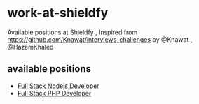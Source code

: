 # work-at-shieldfy

Available positions at Shieldfy , Inspired from https://github.com/Knawat/interviews-challenges by @Knawat , @HazemKhaled 


## available positions

* [Full Stack Nodejs Developer](./Full-stack-nodejs-developer.md)
* [Full Stack PHP Developer](./Full-stack-php-developer.md)